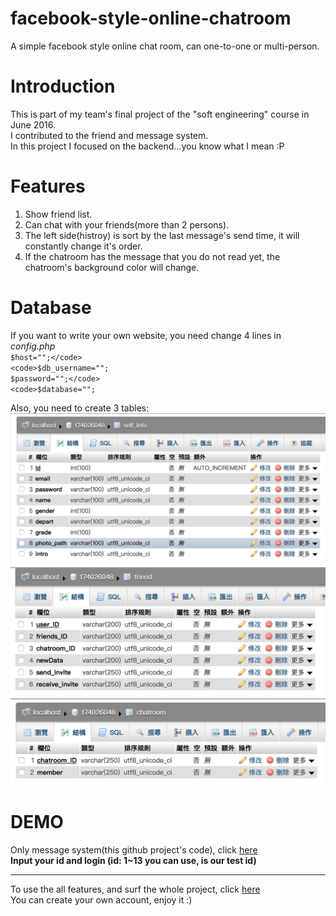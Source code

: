 # facebook-style-online-chatroom
A simple facebook style online chat room, can one-to-one or multi-person.

# Introduction
This is part of my team's final project of the "soft engineering" course in June 2016.   
I contributed to the friend and message system.   
In this project I focused on the backend...you know what I mean :P   

# Features
1. Show friend list.
2. Can chat with your friends(more than 2 persons).
3. The left side(histroy) is sort by the last message's send time, it will constantly change it's order.
4. If the chatroom has the message that you do not read yet, the chatroom's background color will change.

# Database
If you want to write your own website, you need change 4 lines in *config.php*    
<code>$host="";</code>    
<code>$db_username="";</code>     
<code>$password="";</code>    
<code>$database="";</code>    

Also, you need to create 3 tables:
![](/img/1.png)
![](/img/2.png)
![](/img/3.png)


# DEMO
Only message system(this github project's code), click [here](http://140.116.245.148/WebCourse/students/f74026048/online-message/login.html)   
**Input your id and login (id: 1~13 you can use, is our test id)**

***


To use the all features, and surf the whole project, click [here](http://140.116.245.148/WebCourse/students/f74026048/softpro/self_info/signin.html)   
You can create your own account, enjoy it :)